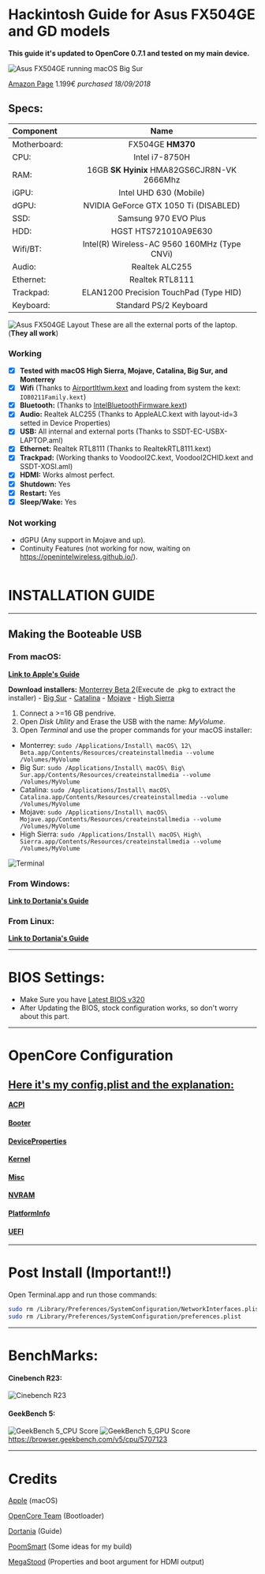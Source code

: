 # Hackintosh Guide for **Asus FX504GE** and **GD** models

**This guide it's updated to OpenCore 0.7.1 and tested on my main device.**

![Asus FX504GE running macOS Big Sur](/Images/Asus-FX504-macOS.png)

[Amazon Page](https://www.amazon.es/dp/B07D4W2CY6/ref=cm_sw_em_r_mt_dp_gUF8FbYQW48NV) 1.199€ *purchased 18/09/2018*


## Specs:
| Component | Name |
|:--- |:---:|
| Motherboard:  | FX504GE **HM370** |
| CPU: | Intel i7-8750H |
| RAM: | 16GB **SK Hyinix** HMA82GS6CJR8N-VK 2666Mhz |
| iGPU: | Intel UHD 630 (Mobile) |
| dGPU: | NVIDIA GeForce GTX 1050 Ti (DISABLED) |
| SSD: | Samsung 970 EVO Plus |
| HDD: | HGST HTS721010A9E630 |
| Wifi/BT: | Intel(R) Wireless-AC 9560 160MHz (Type CNVi) |
| Audio: | Realtek ALC255 |
| Ethernet: | Realtek RTL8111 |
| Trackpad: | ELAN1200 Precision TouchPad (Type HID) |
| Keyboard: | Standard PS/2 Keyboard |

![Asus FX504GE Layout](/Images/Guide/Asus-FX504GE-layout.png)
These are all the external ports of the laptop. (**They all work**)

### Working
- [x] **Tested with macOS High Sierra, Mojave, Catalina, Big Sur, and Monterrey**
- [x] **Wifi** (Thanks to [AirportItlwm.kext](https://github.com/OpenIntelWireless/itlwm/releases) and loading from system the kext: `IO80211Family.kext`)
- [x] **Bluetooth:** (Thanks to [IntelBluetoothFirmware.kext](https://github.com/OpenIntelWireless/IntelBluetoothFirmware/releases))
- [x] **Audio:** Realtek ALC255 (Thanks to AppleALC.kext with layout-id=3 setted in Device Properties)
- [x] **USB:** All internal and external ports (Thanks to SSDT-EC-USBX-LAPTOP.aml)
- [x] **Ethernet:** Realtek RTL8111 (Thanks to RealtekRTL8111.kext)
- [x] **Trackpad:** (Working thanks to VoodooI2C.kext, VoodooI2CHID.kext and SSDT-XOSI.aml)
- [x] **HDMI:** Works almost perfect. 
- [x] **Shutdown:** Yes
- [x] **Restart:** Yes
- [x] **Sleep/Wake:** Yes

### Not working
- dGPU (Any support in Mojave and up).
- Continuity Features (not working for now, waiting on https://openintelwireless.github.io/).


```bash
```

# INSTALLATION GUIDE

---

## Making the Booteable USB

### From macOS:
[**Link to Apple's Guide**](https://support.apple.com/en-us/HT201372)

**Download installers:** [Monterrey Beta 2](http://swcdn.apple.com/content/downloads/54/23/071-59953-A_U9D4NB05NR/nqzt71pnylsuux326a4vqexb33oz0auhas/InstallAssistant.pkg)(Execute de .pkg to extract the installer) - [Big Sur](https://itunes.apple.com/us/app/macos-big-sur/id1526878132) - [Catalina](https://itunes.apple.com/us/app/macos-catalina/id1466841314) - [Mojave](https://itunes.apple.com/us/app/macos-mojave/id1398502828) - [High Sierra](https://itunes.apple.com/us/app/macos-high-sierra/id1246284741)

1. Connect a >=16 GB pendrive.
2. Open *Disk Utility* and Erase the USB with the name: *MyVolume*.
3. Open *Terminal* and use the proper commands for your macOS installer:
- Monterrey: `sudo /Applications/Install\ macOS\ 12\ Beta.app/Contents/Resources/createinstallmedia --volume /Volumes/MyVolume`
- Big Sur: `sudo /Applications/Install\ macOS\ Big\ Sur.app/Contents/Resources/createinstallmedia --volume /Volumes/MyVolume`
- Catalina: `sudo /Applications/Install\ macOS\ Catalina.app/Contents/Resources/createinstallmedia --volume /Volumes/MyVolume`
- Mojave: `sudo /Applications/Install\ macOS\ Mojave.app/Contents/Resources/createinstallmedia --volume /Volumes/MyVolume`
- High Sierra: `sudo /Applications/Install\ macOS\ High\ Sierra.app/Contents/Resources/createinstallmedia --volume /Volumes/MyVolume`

![Terminal](Images/Guide/BootableUSB.png)

### From Windows:

[**Link to Dortania's Guide**](https://dortania.github.io/OpenCore-Install-Guide/installer-guide/winblows-install.html)

### From Linux:

[**Link to Dortania's Guide**](https://dortania.github.io/OpenCore-Install-Guide/installer-guide/linux-install.html)


---

# BIOS Settings:
- Make Sure you have [Latest BIOS v320](https://www.asus.com/supportonly/ASUS%20TUF%20GAMING%20FX504/HelpDesk_Download/)
- After Updating the BIOS, stock configuration works, so don't worry about this part.

---

# OpenCore Configuration

## [Here it's my config.plist and the explanation:](/config.plist.md)
#### [ACPI](https://github.com/RobyRew/ASUS-FX504GE-Hackintosh_Updated_OpenCore/blob/master/config.plist.md#acpi)
#### [Booter](https://github.com/RobyRew/ASUS-FX504GE-Hackintosh_Updated_OpenCore/blob/master/config.plist.md#booter)
#### [DeviceProperties](https://github.com/RobyRew/ASUS-FX504GE-Hackintosh_Updated_OpenCore/blob/master/config.plist.md#deviceproperties)
#### [Kernel](https://github.com/RobyRew/ASUS-FX504GE-Hackintosh_Updated_OpenCore/blob/master/config.plist.md#kernel)
#### [Misc](https://github.com/RobyRew/ASUS-FX504GE-Hackintosh_Updated_OpenCore/blob/master/config.plist.md#misc)
#### [NVRAM](https://github.com/RobyRew/ASUS-FX504GE-Hackintosh_Updated_OpenCore/blob/master/config.plist.md#nvram)
#### [PlatformInfo](https://github.com/RobyRew/ASUS-FX504GE-Hackintosh_Updated_OpenCore/blob/master/config.plist.md#platforminfo)
#### [UEFI](https://github.com/RobyRew/ASUS-FX504GE-Hackintosh_Updated_OpenCore/blob/master/config.plist.md#uefi)

---

# Post Install (Important!!)
Open Terminal.app and run those commands:
```bash
sudo rm /Library/Preferences/SystemConfiguration/NetworkInterfaces.plist
sudo rm /Library/Preferences/SystemConfiguration/preferences.plist
```
---

# BenchMarks:
#### Cinebench R23:
![Cinebench R23](/Images/Benchmarks/Cinebench_R23.png)

#### GeekBench 5:
![GeekBench 5_CPU Score](/Images/Benchmarks/GeekBench5_CPU.png)
![GeekBench 5_GPU Score](/Images/Benchmarks/GeekBench5_GPU.png)
https://browser.geekbench.com/v5/cpu/5707123

---

# Credits

[Apple](https://apple.com) (macOS)

[OpenCore Team](https://github.com/acidanthera/OpenCorePkg) (Bootloader)

[Dortania](https://dortania.github.io/OpenCore-Install-Guide/config-laptop.plist/coffee-lake.html#starting-point) (Guide)

[PoomSmart](https://github.com/PoomSmart/ASUS-FX504GE-Hackintosh) (Some ideas for my build)

[MegaStood](https://github.com/MegaStood/Hackintosh-FX504GE-ES72) (Properties and boot argument for HDMI output)
